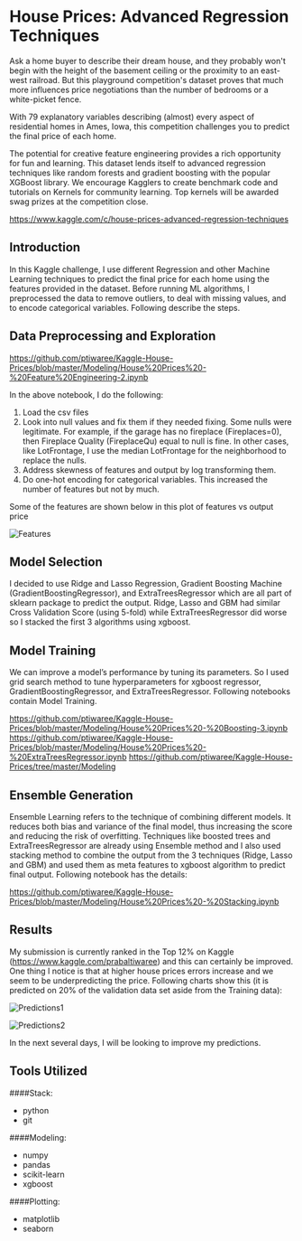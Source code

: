 # House Prices: Advanced Regression Techniques

Ask a home buyer to describe their dream house, and they probably won't begin with the height of the basement ceiling or the proximity to an east-west railroad. But this playground competition's dataset proves that much more influences price negotiations than the number of bedrooms or a white-picket fence.

With 79 explanatory variables describing (almost) every aspect of residential homes in Ames, Iowa, this competition challenges you to predict the final price of each home.

The potential for creative feature engineering provides a rich opportunity for fun and learning. This dataset lends itself to advanced regression techniques like random forests and gradient boosting with the popular XGBoost library. We encourage Kagglers to create benchmark code and tutorials on Kernels for community learning. Top kernels will be awarded swag prizes at the competition close. 

https://www.kaggle.com/c/house-prices-advanced-regression-techniques

## Introduction

In this Kaggle challenge, I use different Regression and other Machine Learning techniques to predict the final price for each home using the features provided in the dataset. Before running ML algorithms, I preprocessed the data to remove outliers, to deal with missing values, and to encode categorical variables. Following describe the steps.

## Data Preprocessing and Exploration

https://github.com/ptiwaree/Kaggle-House-Prices/blob/master/Modeling/House%20Prices%20-%20Feature%20Engineering-2.ipynb

In the above notebook, I do the following:

  1. Load the csv files
  2. Look into null values and fix them if they needed fixing. Some nulls were legitimate. For example, if the garage has no fireplace (Fireplaces=0), then Fireplace Quality (FireplaceQu) equal to null is fine. In other cases, like LotFrontage, I use the median LotFrontage for the neighborhood to replace the nulls.
  3. Address skewness of features and output by log transforming them.
  4. Do one-hot encoding for categorical variables. This increased the number of features but not by much.
  
Some of the features are shown below in this plot of features vs output price

![Features](https://github.com/ptiwaree/Kaggle-House-Prices/blob/master/Results/Features.png)
  
## Model Selection

I decided to use Ridge and Lasso Regression, Gradient Boosting Machine (GradientBoostingRegressor), and ExtraTreesRegressor which are all part of sklearn package to predict the output. Ridge, Lasso and GBM had similar Cross Validation Score (using 5-fold) while ExtraTreesRegressor did worse so I stacked the first 3 algorithms using xgboost. 

## Model Training

We can improve a model’s performance by tuning its parameters. So I used grid search method to tune hyperparameters for xgboost regressor, GradientBoostingRegressor, and ExtraTreesRegressor. Following notebooks contain Model Training.

https://github.com/ptiwaree/Kaggle-House-Prices/blob/master/Modeling/House%20Prices%20-%20Boosting-3.ipynb
https://github.com/ptiwaree/Kaggle-House-Prices/blob/master/Modeling/House%20Prices%20-%20ExtraTreesRegressor.ipynb
https://github.com/ptiwaree/Kaggle-House-Prices/tree/master/Modeling

## Ensemble Generation

Ensemble Learning refers to the technique of combining different models. It reduces both bias and variance of the final model, thus increasing the score and reducing the risk of overfitting. Techniques like boosted trees and ExtraTreesRegressor are already using Ensemble method and I also used stacking method to combine the output from the 3 techniques (Ridge, Lasso and GBM) and used them as meta features to xgboost algorithm to predict final output. Following notebook has the details:

https://github.com/ptiwaree/Kaggle-House-Prices/blob/master/Modeling/House%20Prices%20-%20Stacking.ipynb

## Results

My submission is currently ranked in the Top 12% on Kaggle (https://www.kaggle.com/prabaltiwaree) and this can certainly be improved. One thing I notice is that at higher house prices errors increase and we seem to be underpredicting the price. Following charts show this (it is predicted on 20% of the validation data set aside from the Training data):

![Predictions1](https://github.com/ptiwaree/Kaggle-House-Prices/blob/master/Results/predictionchart1.png)

![Predictions2](https://github.com/ptiwaree/Kaggle-House-Prices/blob/master/Results/predictionchart2.png)

In the next several days, I will be looking to improve my predictions.

## Tools Utilized

####Stack:

* python
* git

####Modeling:

* numpy
* pandas
* scikit-learn
* xgboost

####Plotting:

* matplotlib
* seaborn
